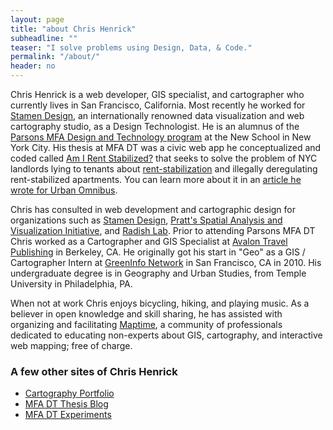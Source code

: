 ```yaml
---
layout: page
title: "about Chris Henrick"
subheadline: ""
teaser: "I solve problems using Design, Data, & Code."
permalink: "/about/"
header: no
---
```


Chris Henrick is a web developer, GIS specialist, and cartographer who currently lives in San Francisco, California. Most recently he worked for [Stamen Design](http://stamen.com/about/), an internationally renowned data visualization and web cartography studio, as a Design Technologist. He is an alumnus of the [Parsons MFA Design and Technology program](http://www.newschool.edu/parsons/mfa-design-technology/) at the New School in New York City. His thesis at MFA DT was a civic web app he conceptualized and coded called [Am I Rent Stabilized?](https://amirentstabilized.com) that seeks to solve the problem of NYC landlords lying to tenants about [rent-stabilization](http://www.nycrgb.org/html/resources/faq/rentstab.html#exactly) and illegally deregulating rent-stabilized apartments. You can learn more about it in an [article he wrote for Urban Omnibus](http://urbanomnibus.net/2015/05/using-open-data-to-strengthen-tenants-rights-activism/).

Chris has consulted in web development and cartographic design for organizations such as [Stamen Design](http://stamen.com/), [Pratt's Spatial Analysis and Visualization Initiative](https://www.pratt.edu/pratt-research-and-centers/spatial-analysis-visualization-initiative/), and [Radish Lab](http://radishlab.com/). Prior to attending Parsons MFA DT Chris worked as a Cartographer and GIS Specialist at [Avalon Travel Publishing](http://avalontravelbooks.com/) in Berkeley, CA. He originally got his start in "Geo" as a GIS / Cartographer Intern at [GreenInfo Network](http://www.greeninfo.org/) in San Francisco, CA in 2010. His undergraduate degree is in Geography and Urban Studies, from Temple University in Philadelphia, PA.

When not at work Chris enjoys bicycling, hiking, and playing music. As a believer in open knowledge and skill sharing, he has assisted with organizing and facilitating [Maptime](http://maptime.io/), a community of professionals dedicated to educating non-experts about GIS, cartography, and interactive web mapping; free of charge.

### A few other sites of Chris Henrick
- [Cartography Portfolio](http://chrishenrick.com/)
- [MFA DT Thesis Blog](http://clhenrick.github.io/thesis-blog/)
- [MFA DT Experiments](https://chenrickmfadt.wordpress.com/)
